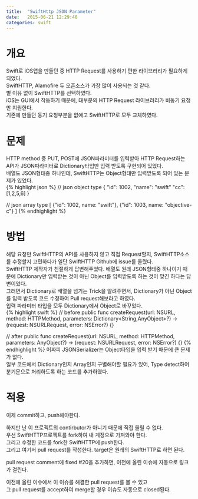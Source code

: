 ```yaml
---
title:  "SwiftHttp JSON Parameter"
date:   2015-06-21 12:29:40
categories: swift
---
```



# 개요
Swift로 iOS앱을 만들던 중 HTTP Request를 사용하기 편한 라이브러리가 필요하게 되었다.  
SwiftHTTP, Alamofire 두 오픈소스가 가장 많이 사용되는 것 같다.  
별 이유 없이 SwiftHTTP를 선택하였다.  
iOS는 GUI에서 작동하기 때문에, 대부분의 HTTP Request 라이브러리가 비동기 요청만 지원한다.  
기존에 만들던 동기 요청부분을 없애고 SwiftHTTP로 모두 교체하였다.  
  
# 문제
HTTP method 중 PUT, POST에 JSON파라미터를 입력받아 HTTP Request하는 API가 JSON파라미터로 Dictionary타입만 입력 받도록 구현되어 있었다.  
배열도 JSON형태중 하나인데, SwiftHTTP는 Object형태만 입력받도록 되어 있는 문제가 있었다.  
{% highlight json %}
// json object type
{
    "id": 1002,
    "name": "swift"
    "cc": [1,2,5,6]
}

// json array type
[
    {"id": 1002, name: "swift"},
    {"id": 1003, name: "objective-c"}
]
{% endhighlight %}
  
  
# 방법
해당 요청만 SwiftHTTP의 API를 사용하지 않고 직접 Request할지, SwiftHTTP소스를 수정할지 고민하다가 일단 SwiftHTTP Github에 issue를 올렸다.  
SwiftHTTP 제작자가 친절하게 답변해주었다. 배열도 원래 JSON형태중 하나이기 때문에 Dictionary만 입력받는 것이 아닌 Object를 입력받도록 하는 것이 맞긴 하다는 답변이었다.  
그러면서 Dictionary로 배열을 넘기는 Trick을 알려주면서, Dictionary가 아닌 Object를 입력 받도록 코드 수정하여 Pull request해보라고 하였다.  
입력 파라미터 타입을 모두 Dictionary에서 Object로 바꾸었다.  
{% highlight swift %}
// before
public func createRequest(url: NSURL, method: HTTPMethod, parameters: Dictionary<String,AnyObject>?) -> (request: NSURLRequest, error: NSError?) {}

// after
public func createRequest(url: NSURL, method: HTTPMethod, parameters: AnyObject?) -> (request: NSURLRequest, error: NSError?) {}
{% endhighlight %}
어짜피 JSONSerializer는 Object타입을 입력 받기 때문에 큰 문제가 없다.  
일부 코드에서 Dictionary인지 Array인지 구별해야할 필요가 있어, Type detect하여 분기문으로 처리하도록 하는 코드를 추가하였다.

# 적용
이제 commit하고, push해야한다.

하지만 난 이 프로젝트의 contirbutor가 아니기 때문에 직접 올릴 수 없다.  
우선 SwiftHTTP프로젝트를 fork하여 내 계정으로 가져와야 한다.  
그리고 수정한 코드를 fork한 SwiftHTTP에 push한다.  
그리고 여기서 pull request를 작성한다. target은 원래의 SwiftHTTP로 하면 된다.  
  
pull request comment에 fixed #20을 추가하면, 이전에 올린 이슈에 자동으로 링크가 걸린다.  
  
이전에 올린 이슈에서 이 이슈를 해결한 pull request를 볼 수 있고  
그 pull request를 accept하여 merge할 경우 이슈도 자동으로 closed된다.  